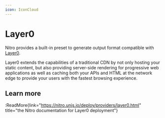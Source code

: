 ```yaml
---
icon: IconCloud
---
```


# Layer0

Nitro provides a built-in preset to generate output format compatible with [Layer0](https://www.layer0.co/).

Layer0 extends the capabilities of a traditional CDN by not only hosting your static content, but also providing server-side rendering for progressive web applications as well as caching both your APIs and HTML at the network edge to provide your users with the fastest browsing experience.

## Learn more

:ReadMore{link="https://nitro.unjs.io/deploy/providers/layer0.html" title="the Nitro documentation for Layer0 deployment"}
